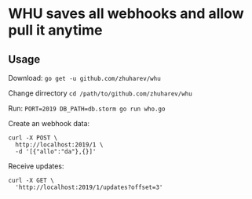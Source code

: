 # WHU saves all webhooks and allow pull it anytime

## Usage

Download: `go get -u github.com/zhuharev/whu`

Change dirrectory `cd /path/to/github.com/zhuharev/whu`

Run: `PORT=2019 DB_PATH=db.storm go run who.go`

Create an webhook data:

```curl
curl -X POST \
  http://localhost:2019/1 \
  -d '[{"allo":"da"},{}]'
  ```

Receive updates:

```curl
curl -X GET \
  'http://localhost:2019/1/updates?offset=3'
```